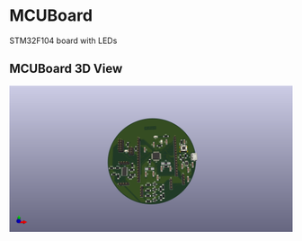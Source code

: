 # MCUBoard
STM32F104 board with LEDs
<br />
## MCUBoard 3D View
![alt text](MCUBoard_3D.png "MCUBoard 3D view")
